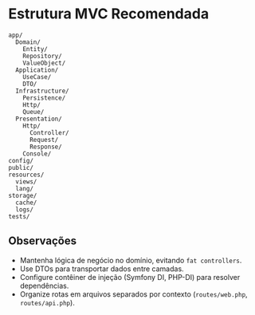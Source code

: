 # Estrutura MVC Recomendada

```
app/
  Domain/
    Entity/
    Repository/
    ValueObject/
  Application/
    UseCase/
    DTO/
  Infrastructure/
    Persistence/
    Http/
    Queue/
  Presentation/
    Http/
      Controller/
      Request/
      Response/
    Console/
config/
public/
resources/
  views/
  lang/
storage/
  cache/
  logs/
tests/
```

## Observações
- Mantenha lógica de negócio no domínio, evitando `fat controllers`.
- Use DTOs para transportar dados entre camadas.
- Configure contêiner de injeção (Symfony DI, PHP-DI) para resolver dependências.
- Organize rotas em arquivos separados por contexto (`routes/web.php`, `routes/api.php`).
